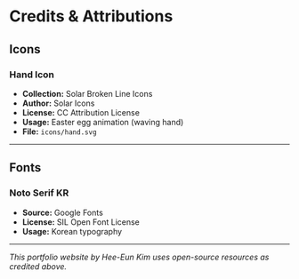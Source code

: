 # Credits & Attributions

## Icons

### Hand Icon
- **Collection:** Solar Broken Line Icons
- **Author:** Solar Icons
- **License:** CC Attribution License
- **Usage:** Easter egg animation (waving hand)
- **File:** `icons/hand.svg`

---

## Fonts

### Noto Serif KR
- **Source:** Google Fonts
- **License:** SIL Open Font License
- **Usage:** Korean typography

---

*This portfolio website by Hee-Eun Kim uses open-source resources as credited above.*
